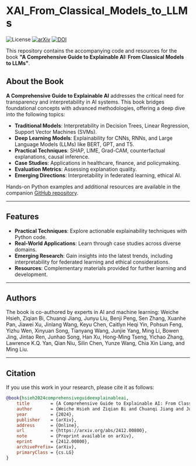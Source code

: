 # XAI_From_Classical_Models_to_LLMs

![License](https://img.shields.io/badge/License-MIT-green)
[![arXiv](https://img.shields.io/badge/arXiv-2412.00800-B31B1B.svg)](https://arxiv.org/abs/2412.00800)
[![DOI](https://img.shields.io/badge/DOI-10.48550/arXiv.2412.00800-blue)](https://doi.org/10.48550/arXiv.2412.00800)

This repository contains the accompanying code and resources for the book **"A Comprehensive Guide to Explainable AI: From Classical Models to LLMs"**.

## About the Book

**A Comprehensive Guide to Explainable AI** addresses the critical need for transparency and interpretability in AI systems. This book bridges foundational concepts with advanced methodologies, offering a deep dive into the following topics:

- **Traditional Models**: Interpretability in Decision Trees, Linear Regression, Support Vector Machines (SVMs).
- **Deep Learning Models**: Explainability for CNNs, RNNs, and Large Language Models (LLMs) like BERT, GPT, and T5.
- **Practical Techniques**: SHAP, LIME, Grad-CAM, counterfactual explanations, causal inference.
- **Case Studies**: Applications in healthcare, finance, and policymaking.
- **Evaluation Metrics**: Assessing explanation quality.
- **Emerging Directions**: Interpretability in federated learning, ethical AI.

Hands-on Python examples and additional resources are available in the companion [GitHub repository](#).

---

## Features

- **Practical Techniques**: Explore actionable explainability techniques with Python code.
- **Real-World Applications**: Learn through case studies across diverse domains.
- **Emerging Research**: Gain insights into the latest trends, including interpretability for federated learning and ethical considerations.
- **Resources**: Complementary materials provided for further learning and development.

---

## Authors

The book is co-authored by experts in AI and machine learning:
Weiche Hsieh, Ziqian Bi, Chuanqi Jiang, Junyu Liu, Benji Peng, Sen Zhang, Xuanhe Pan, Jiawei Xu, Jinlang Wang, Keyu Chen, Caitlyn Heqi Yin, Pohsun Feng, Yizhu Wen, Xinyuan Song, Tianyang Wang, Junjie Yang, Ming Li, Bowen Jing, Jintao Ren, Junhao Song, Han Xu, Hong-Ming Tseng, Yichao Zhang, Lawrence K.Q. Yan, Qian Niu, Silin Chen, Yunze Wang, Chia Xin Liang, and Ming Liu.

---

## Citation

If you use this work in your research, please cite it as follows:

```bibtex
@book{hsieh2024comprehensiveguideexplainableai,
    title        = {A Comprehensive Guide to Explainable AI: From Classical Models to LLMs},
    author       = {Weiche Hsieh and Ziqian Bi and Chuanqi Jiang and Junyu Liu and Benji Peng and Sen Zhang and Xuanhe Pan and Jiawei Xu and Jinlang Wang and Keyu Chen and Caitlyn Heqi Yin and Pohsun Feng and Yizhu Wen and Xinyuan Song and Tianyang Wang and Junjie Yang and Ming Li and Bowen Jing and Jintao Ren and Junhao Song and Han Xu and Hong-Ming Tseng and Yichao Zhang and Lawrence K. Q. Yan and Qian Niu and Silin Chen and Yunze Wang and Chia Xin Liang and Ming Liu},
    year         = {2024},
    publisher    = {arXiv},
    address      = {Online},
    url          = {https://arxiv.org/abs/2412.00800},
    note         = {Preprint available on arXiv},
    eprint       = {2412.00800},
    archivePrefix= {arXiv},
    primaryClass = {cs.LG}
}
```
